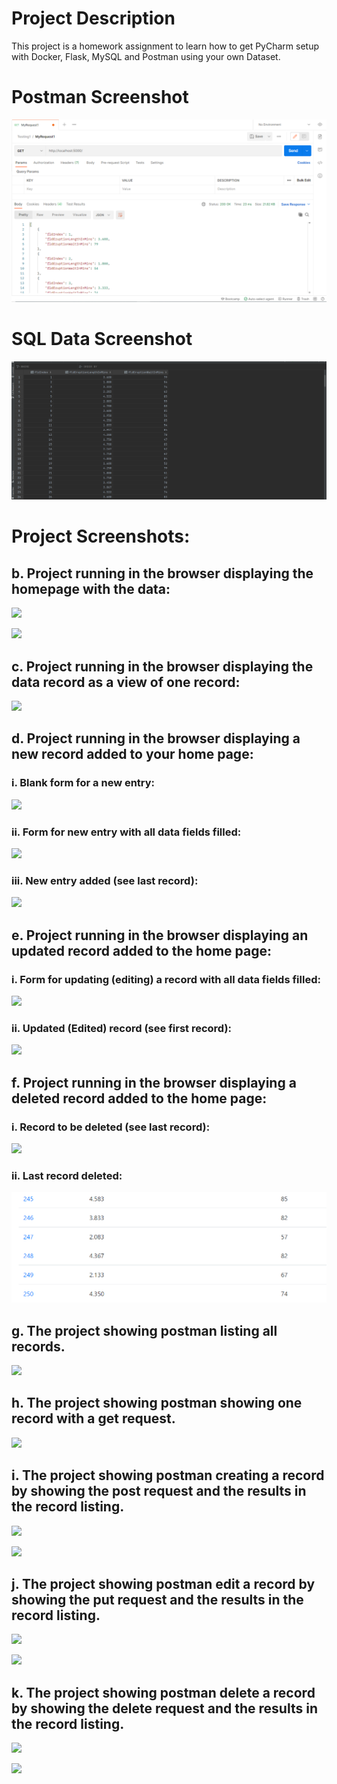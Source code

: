 # Project Description
This project is a homework assignment to learn how to get PyCharm setup with Docker, Flask, MySQL and Postman using your own Dataset.

# Postman Screenshot
![img.png](img.png)

# SQL Data Screenshot
![img_2.png](img_2.png)

# Project Screenshots:

## b. Project running in the browser displaying the homepage with the data:
![](screenshots/b.PNG)

![](screenshots/b2.PNG)

## c. Project running in the browser displaying the data record as a view of one record:
![](screenshots/c.PNG)

## d. Project running in the browser displaying a new record added to your home page:
### i. Blank form for a new entry:
![](screenshots/d.PNG)
### ii. Form for new entry with all data fields filled:
![](screenshots/d2.PNG)
### iii. New entry added (see last record):
![](screenshots/d3.PNG)

## e. Project running in the browser displaying an updated record added to the home page:
### i. Form for updating (editing) a record with all data fields filled:
![](screenshots/e.PNG)
### ii. Updated (Edited) record (see first record):
![](screenshots/e2.PNG)

## f. Project running in the browser displaying a deleted record added to the home page:
### i. Record to be deleted (see last record):
![](screenshots/d3.PNG)
### ii. Last record deleted:
![](screenshots/f.PNG)

## g. The project showing postman listing all records.
![](screenshots/g.PNG)

## h. The project showing postman showing one record with a get request.
![](screenshots/h.PNG)

## i. The project showing postman creating a record by showing the post request and the results in the record listing. 
![](screenshots/i.PNG)

![](screenshots/i2.PNG)

## j. The project showing postman edit a record by showing the put request and the results in the record listing. 
![](screenshots/j.PNG)

![](screenshots/j2.PNG)

## k. The project showing postman delete a record by showing the delete request and the results in the record listing.
![](screenshots/k.PNG)

![](screenshots/k2.PNG)